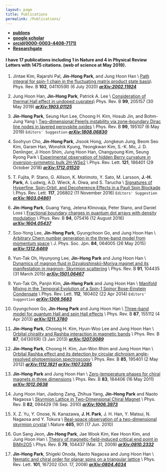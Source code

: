 ```yaml
---
layout: page
title: Publications
permalink: /Publications/
---
```


* __[publons](https://publons.com/researcher/2208817/jin-hong-park/)__
* __[google scholar](https://scholar.google.co.kr/citations?user=pRZNFg4AAAAJ&hl=ko)__
* __[orcid(0000-0003-4408-7171)](https://orcid.org/0000-0003-4408-7171)__
* __[Researchgate](https://www.researchgate.net/profile/Jin_Hong_Park6/publications)__


#### I have 17 publications including 1 in Nature and 4 in Physical Review Letters with 1475 citations. (web of science at May 2019). 



1.   Jintae Kim, Rajarshi Pal, __Jin-Hong Park__, and Jung Hoon Han \\
[Path integral for spin-1 chain in the fluctuating matrix product state basis](https://journals.aps.org/prb/abstract/10.1103/PhysRevB.102.041105)\\
Phys. Rev. B __102__, 041105(R) (6 July 2020) __*[arXiv:2002.11924](https://arxiv.org/abs/2002.11924)*__



1.   Jung Hoon Han, __Jin-Hong Park__, Patrick A. Lee \\
[Consideration of thermal Hall effect in undoped cuprates](https://journals.aps.org/prb/abstract/10.1103/PhysRevB.99.205157)\\
Phys. Rev. B __99__, 205157 (30 May 2019) __*[arXiv:1903.01125](https://arxiv.org/abs/1903.01125)*__


1. __Jin-Hong Park__, Seung Hun Lee, Choong H. Kim, Hosub Jin, and Bohm-Jung Yang \\
[Two-dimensional Peierls instability via zone-boundary Dirac line nodes in layered perovskite oxides](https://journals.aps.org/prb/abstract/10.1103/PhysRevB.99.195107) \\
Phys. Rev. B __99__, 195107 (6 May 2019) `Editors' Suggestion` __*[arXiv:1808.06830](https://arxiv.org/abs/1808.06830)*__

1. Soohyun Cho, __Jin-Hong Park__, Jisook Hong, Jongkeun Jung, Beom Seo Kim, Garam Han, Wonshik Kyung, Yeongkwan Kim, S.-K. Mo, J. D. Denlinger, Ji Hoon Shim, Jung Hoon Han, Changyoung Kim, Seung Ryong Park \\
[Experimental observation of hidden Berry curvature in inversion-symmetric bulk 2H-WSe2](https://journals.aps.org/prl/abstract/10.1103/PhysRevLett.121.186401) \\
Phys. Rev. Lett. __121__, 186401 (29 October 2018) __*[arXiv:1712.01520](https://arxiv.org/abs/1712.01520)*__

1. T. Fujita, P. Stano, G. Allison, K. Morimoto, Y. Sato, M. Larsson, __J.-H. Park__, A. Ludwig, A.D. Wieck, A. Oiwa, and S. Tarucha \\
[Signatures of Hyperfine, Spin-Orbit, and Decoherence Effects in a Pauli Spin Blockade](https://journals.aps.org/prl/abstract/10.1103/PhysRevLett.117.206802) \\
Phys. Rev. Lett. __117__, 206802 (11 November 2016) `Editors' Suggestion` __*[arXiv:1603.04861](https://arxiv.org/abs/1603.04861)*__



1.  __Jin-Hong Park__, Guang Yang, Jelena Klinovaja, Peter Stano, and Daniel Loss \\
[Fractional boundary charges in quantum dot arrays with density modulation](http://journals.aps.org/prb/abstract/10.1103/PhysRevB.94.075416) \\
Phys. Rev. B __94__, 075416 (12 August 2016)  __*[arXiv:1604.05437](https://arxiv.org/abs/1604.05437)*__

1.  Soo-Yong Lee,  __Jin-Hong Park__, Gyungchoon Go, and Jung Hoon Han \\
[Arbitrary Chern number generation in the three-band model from momentum space](http://journals.jps.jp/doi/abs/10.7566/JPSJ.84.064005) \\
J. Phys. Soc. Jpn. __84__, 064005 (26 May 2015) __*[arXiv:1312.6469](https://arxiv.org/abs/1312.6469)*__


1.  Yun-Tak Oh, Hyunyong Lee, __Jin-Hong Park__ and Jung Hoon Han \\
[Dynamics of magnon fluid in Dzyaloshinskii-Moriya magnet and its manifestation in magnon- Skyrmion scattering](http://journals.aps.org/prb/abstract/10.1103/PhysRevB.91.104435) \\
Phys. Rev. B __91__, 104435 (31 March 2015)  __*[arXiv:1501.06467](https://arxiv.org/abs/1501.06467)*__

1.  Yun-Tak Oh, Panjin Kim, __Jin-Hong Park__ and Jung Hoon Han \\
[Manifold Mixing in the Temporal Evolution of a Spin-1 Spinor Bose-Einstein Condensate](http://journals.aps.org/prl/abstract/10.1103/PhysRevLett.112.160402) \\
Phys. Rev. Lett. __112__, 160402 (22 Apr 2014) `Editors' Suggestion` __*[arXiv:1309.5683](https://arxiv.org/abs/1309.5683)*__

1.  Gyungchoon Go, __Jin-Hong Park__ and Jung Hoon Han \\
[Three-band model for quantum Hall and spin Hall effects](http://journals.aps.org/prb/abstract/10.1103/PhysRevB.87.155112) \\
Phys. Rev. B __87__, 155112 (4 Apr 2013)  __*[arXiv:1211.3780](https://arxiv.org/abs/1211.3780)*__


1.  __Jin-Hong Park__, Choong H. Kim, Hyun-Woo Lee and Jung Hoon Han \\
[Orbital chirality and Rashba interaction in magnetic bands](http://journals.aps.org/prb/abstract/10.1103/PhysRevB.87.041301) \\
Phys. Rev. B __87__, 041301(R) (3 Jan 2013)  __*[arXiv:1207.0089](https://arxiv.org/abs/1207.0089)*__

1.  __Jin-Hong Park__, Choong H. Kim, Jun-Won Rhim and Jung Hoon Han \\
[Orbital Rashba effect and its detection by circular dichroism angle-resolved photoemission spectroscopy](http://journals.aps.org/prb/abstract/10.1103/PhysRevB.85.195401) \\
Phys. Rev. B __85__, 195401 (2 May 2012)  __*[arXiv:1112.1821](https://arxiv.org/abs/1112.1821)*__   __*[arXiv:1107.3285](https://arxiv.org/abs/1107.3285)*__

1.  __Jin-Hong Park__ and Jung Hoon Han \\
[Zero-temperature phases for chiral magnets in three dimensions](http://journals.aps.org/prb/abstract/10.1103/PhysRevB.83.184406) \\
Phys. Rev. B __83__, 184406 (16 May 2011) __*[arXiv:1012.0638](https://arxiv.org/abs/1012.0638)*__

1.  Jung Hoon Han, Jiadong Zang, Zhihua Yang, __Jin-Hong Park__ and Naoto Nagaosa \\
[Skyrmion Lattice in Two-Dimensional Chiral Magnet](http://journals.aps.org/prb/abstract/10.1103/PhysRevB.82.094429) \\
Phys. Rev. B __82__, 094429 (16 Sep. 2010)  __*[arXiv:1006.3973](https://arxiv.org/abs/1006.3973)*__

1.  X. Z. Yu, Y. Onose, N. Kanazawa, __J. H. Park__, J. H. Han, Y. Matsui, N. Nagaosa and Y. Tokura \\
[Real-space observation of a two-dimensional skyrmion crystal](http://www.nature.com/nature/journal/v465/n7300/full/nature09124.html) \\
Nature __465__, 901 (17 Jun. 2010)

1.  Gun Sang Jeon, __Jin-Hong Park__, Jae Wook Kim, Kee Hoon Kim, and Jung Hoon Han \\
[Theory of magnetic-field-induced critical end point in BiMn2O5](http://journals.aps.org/prb/abstract/10.1103/PhysRevB.79.104437) \\
Phys. Rev. B __79__, 104437 (Mar. 31, 2009)  __*[arXiv:0810.2332](https://arxiv.org/abs/0810.2332)*__

1.  __Jin-Hong Park__, Shigeki Onoda, Naoto Nagaosa and Jung Hoon Han \\
[Nematic and chiral order for planar spins on a triangular lattice](http://journals.aps.org/prl/abstract/10.1103/PhysRevLett.101.167202) \\
Phys. Rev. Lett. __101__, 167202 (Oct. 17, 2008)  __*[arXiv:0804.4034](https://arxiv.org/abs/0804.4034)*__



